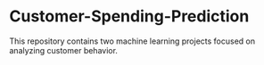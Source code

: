 # Customer-Spending-Prediction
This repository contains two machine learning projects focused on analyzing customer behavior.
